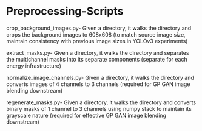 # Preprocessing-Scripts

crop_background_images.py- Given a directory, it walks the directory and crops the background images to 608x608 (to match source image size, maintain consistency with previous image sizes in YOLOv3 experiments)

extract_masks.py- Given a directory, it walks the directory and separates the multichannel masks into its separate components (separate for each energy infrastructure)

normalize_image_channels.py- Given a directory, it walks the directory and converts images of 4 channels to 3 channels (required for GP GAN image blending downstream)

regenerate_masks.py- Given a directory, it walks the directory and converts binary masks of 1 channel to 3 channels using numpy stack to maintain its grayscale nature (required for effective GP GAN image blending downstream) 
